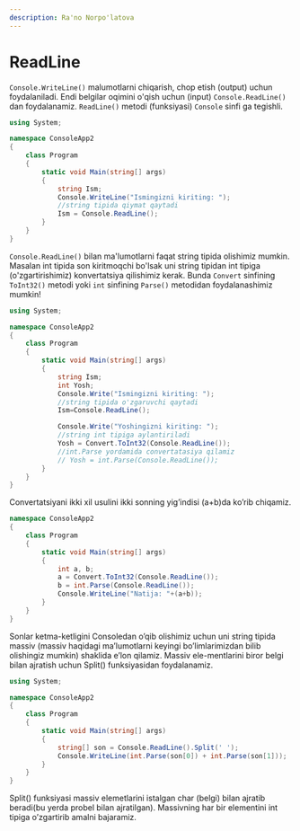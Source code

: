```yaml
---
description: Ra'no Norpo'latova
---
```


# ReadLine

`Console.WriteLine()` malumotlarni chiqarish, chop etish \(output\) uchun foydalaniladi. Endi belgilar oqimini o'qish uchun \(input\) `Console.ReadLine()` dan foydalanamiz. `ReadLine()` metodi \(funksiyasi\) `Console` sinfi ga tegishli.

```csharp
using System;

namespace ConsoleApp2
{
    class Program
    {
        static void Main(string[] args)
        {
            string Ism;
            Console.WriteLine("Ismingizni kiriting: ");
            //string tipida qiymat qaytadi
            Ism = Console.ReadLine();
        }
    }
}
```

`Console.ReadLine()` bilan ma'lumotlarni faqat string tipida olishimiz mumkin. Masalan int tipida son kiritmoqchi bo'lsak uni string tipidan int tipiga \(o'zgartirishimiz\) konvertatsiya qilishimiz kerak. Bunda `Convert` sinfining `ToInt32()` metodi  yoki `int` sinfining `Parse()`  metodidan foydalanashimiz mumkin!

```csharp
using System;

namespace ConsoleApp2
{
    class Program
    {
        static void Main(string[] args)
        {
            string Ism;
            int Yosh;
            Console.Write("Ismingizni kiriting: ");
            //string tipida o'zgaruvchi qaytadi
            Ism=Console.ReadLine();

            Console.Write("Yoshingizni kiriting: ");
            //string int tipiga aylantiriladi 
            Yosh = Convert.ToInt32(Console.ReadLine());
            //int.Parse yordamida convertatasiya qilamiz
            // Yosh = int.Parse(Console.ReadLine());   
        }
    }
}
```

Convertatsiyani ikki xil usulini ikki sonning yig’indisi \(a+b\)da ko’rib chiqamiz.

```csharp
namespace ConsoleApp2
{
    class Program
    {
        static void Main(string[] args)
        {
            int a, b;
            a = Convert.ToInt32(Console.ReadLine());
            b = int.Parse(Console.ReadLine());
            Console.WriteLine("Natija: "+(a+b));
        }
    }
}
```

Sonlar ketma-ketligini Consoledan o’qib olishimiz uchun uni string tipida massiv \(massiv haqidagi ma’lumotlarni keyingi bo’limlarimizdan bilib olishingiz mumkin\) shaklida e’lon qilamiz. Massiv ele-mentlarini biror belgi bilan ajratish uchun Split\(\) funksiyasidan foydalanamiz.

```csharp
using System;

namespace ConsoleApp2
{
    class Program
    {
        static void Main(string[] args)
        {
            string[] son = Console.ReadLine().Split(' ');
            Console.WriteLine(int.Parse(son[0]) + int.Parse(son[1]));
        }
    }
}
```

Split\(\) funksiyasi massiv elemetlarini istalgan char \(belgi\) bilan ajratib beradi\(bu yerda probel bilan ajratilgan\). Massivning har bir elementini int tipiga o’zgartirib amalni bajaramiz.

